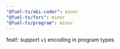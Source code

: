 ```yaml
---
"@fuel-ts/abi-coder": minor
"@fuel-ts/forc": minor
"@fuel-ts/program": minor
---
```


feat!: support `v1` encoding in program types
